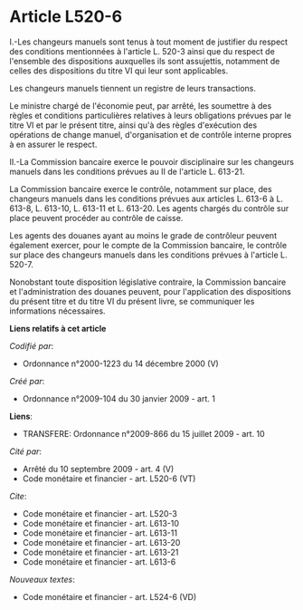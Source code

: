 # Article L520-6

I.-Les changeurs manuels sont tenus à tout moment de justifier du respect des conditions mentionnées à l'article L. 520-3
ainsi que du respect de l'ensemble des dispositions auxquelles ils sont assujettis, notamment de celles des dispositions du
titre VI qui leur sont applicables. 

Les changeurs manuels tiennent un registre de leurs transactions. 

Le ministre chargé de l'économie peut, par arrêté, les soumettre à des règles et conditions particulières relatives à leurs
obligations prévues par le titre VI et par le présent titre, ainsi qu'à des règles d'exécution des opérations de change
manuel, d'organisation et de contrôle interne propres à en assurer le respect. 

II.-La Commission bancaire exerce le pouvoir disciplinaire sur les changeurs manuels dans les conditions prévues au II de
l'article L. 613-21. 

La Commission bancaire exerce le contrôle, notamment sur place, des changeurs manuels dans les conditions prévues aux
articles L. 613-6 à L. 613-8, L. 613-10, L. 613-11 et L. 613-20. Les agents chargés du contrôle sur place peuvent procéder au
contrôle de caisse. 

Les agents des douanes ayant au moins le grade de contrôleur peuvent également exercer, pour le compte de la Commission
bancaire, le contrôle sur place des changeurs manuels dans les conditions prévues à l'article L. 520-7. 

Nonobstant toute disposition législative contraire, la Commission bancaire et l'administration des douanes peuvent, pour
l'application des dispositions du présent titre et du titre VI du présent livre, se communiquer les informations nécessaires.

**Liens relatifs à cet article**

_Codifié par_:

  - Ordonnance n°2000-1223 du 14 décembre 2000 (V)

_Créé par_:

  - Ordonnance n°2009-104 du 30 janvier 2009 - art. 1

**Liens**:

  - TRANSFERE: Ordonnance n°2009-866 du 15 juillet 2009 - art. 10

_Cité par_:

  - Arrêté du 10 septembre 2009 - art. 4 (V)
  - Code monétaire et financier - art. L520-6 (VT)

_Cite_:

  - Code monétaire et financier - art. L520-3
  - Code monétaire et financier - art. L613-10
  - Code monétaire et financier - art. L613-11
  - Code monétaire et financier - art. L613-20
  - Code monétaire et financier - art. L613-21
  - Code monétaire et financier - art. L613-6

_Nouveaux textes_:

  - Code monétaire et financier - art. L524-6 (VD)
